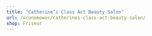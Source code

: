 ```yaml
---
title: "Catherine’s Class Act Beauty Salon"
url: /oconomowoc/catherines-class-act-beauty-salon/
shop: Friseur
---
```


